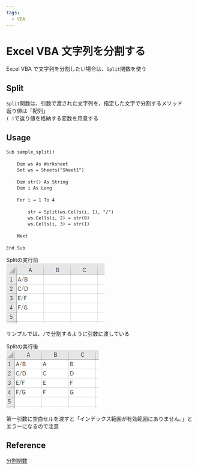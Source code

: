 ```yaml
---
tags:
  - VBA
---
```


# Excel VBA 文字列を分割する

Excel VBA で文字列を分割したい場合は、`Split`関数を使う

## Split

`Split`関数は、引数で渡された文字列を、指定した文字で分割するメソッド<br>
返り値は「配列」<br>
`( )`で返り値を格納する変数を用意する

## Usage

```VBScript
Sub sample_split()

    Dim ws As Worksheet
    Set ws = Sheets("Sheet1")

    Dim str() As String
    Dim i As Long

    For i = 1 To 4

        str = Split(ws.Cells(i, 1), "/")
        ws.Cells(i, 2) = str(0)
        ws.Cells(i, 3) = str(1)

    Next

End Sub

```

Splitの実行前<br>
![split1](img/vba_split_1.png)

サンプルでは、`/`で分割するように引数に渡している<br>

Splitの実行後<br>
![split2](img/vba_split_2.png)

第一引数に空白セルを渡すと「インデックス範囲が有効範囲にありません。」とエラーになるので注意

## Reference
[分割関数](https://docs.microsoft.com/ja-jp/office/vba/language/reference/user-interface-help/split-function)

